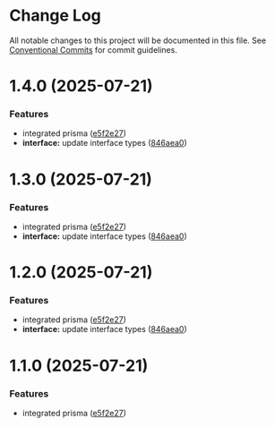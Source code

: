 # Change Log

All notable changes to this project will be documented in this file.
See [Conventional Commits](https://conventionalcommits.org) for commit guidelines.

# 1.4.0 (2025-07-21)


### Features

* integrated prisma ([e5f2e27](https://github.com/anuragbhatt1805/TrustHive/commit/e5f2e27a50486380d2f56300cad5131498611b1f))
* **interface:** update interface types ([846aea0](https://github.com/anuragbhatt1805/TrustHive/commit/846aea03121d8526c1851fc1e4b69febd797ad24))





# 1.3.0 (2025-07-21)


### Features

* integrated prisma ([e5f2e27](https://github.com/anuragbhatt1805/TrustHive/commit/e5f2e27a50486380d2f56300cad5131498611b1f))
* **interface:** update interface types ([846aea0](https://github.com/anuragbhatt1805/TrustHive/commit/846aea03121d8526c1851fc1e4b69febd797ad24))





# 1.2.0 (2025-07-21)


### Features

* integrated prisma ([e5f2e27](https://github.com/anuragbhatt1805/TrustHive/commit/e5f2e27a50486380d2f56300cad5131498611b1f))
* **interface:** update interface types ([846aea0](https://github.com/anuragbhatt1805/TrustHive/commit/846aea03121d8526c1851fc1e4b69febd797ad24))





# 1.1.0 (2025-07-21)


### Features

* integrated prisma ([e5f2e27](https://github.com/anuragbhatt1805/TrustHive/commit/e5f2e27a50486380d2f56300cad5131498611b1f))
